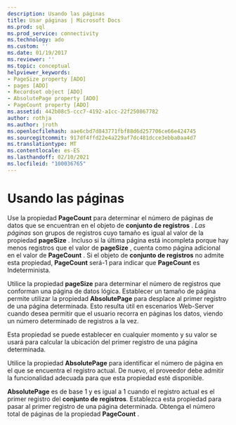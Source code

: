 ```yaml
---
description: Usando las páginas
title: Usar páginas | Microsoft Docs
ms.prod: sql
ms.prod_service: connectivity
ms.technology: ado
ms.custom: ''
ms.date: 01/19/2017
ms.reviewer: ''
ms.topic: conceptual
helpviewer_keywords:
- PageSize property [ADO]
- pages [ADO]
- Recordset object [ADO]
- AbsolutePage property [ADO]
- PageCount property [ADO]
ms.assetid: 442b08c5-ccc7-4192-a1cc-22f250867782
author: rothja
ms.author: jroth
ms.openlocfilehash: aae6cbd7d843771fbf88d6d257706ce66e424745
ms.sourcegitcommit: 917df4ffd22e4a229af7dc481dcce3ebba0aa4d7
ms.translationtype: MT
ms.contentlocale: es-ES
ms.lasthandoff: 02/10/2021
ms.locfileid: "100036765"
---
```

# <a name="using-pages"></a>Usando las páginas
Use la propiedad **PageCount** para determinar el número de páginas de datos que se encuentran en el objeto de **conjunto de registros** . *Las páginas* son grupos de registros cuyo tamaño es igual al valor de la propiedad **pageSize** . Incluso si la última página está incompleta porque hay menos registros que el valor de **pageSize** , cuenta como página adicional en el valor de **PageCount** . Si el objeto de **conjunto de registros** no admite esta propiedad, **PageCount** será-1 para indicar que **PageCount** es Indeterminista.  
  
 Utilice la propiedad **pageSize** para determinar el número de registros que conforman una página de datos lógica. Establecer un tamaño de página permite utilizar la propiedad **AbsolutePage** para desplace al primer registro de una página determinada. Esto resulta útil en escenarios Web-Server cuando desea permitir que el usuario recorra en páginas los datos, viendo un número determinado de registros a la vez.  
  
 Esta propiedad se puede establecer en cualquier momento y su valor se usará para calcular la ubicación del primer registro de una página determinada.  
  
 Utilice la propiedad **AbsolutePage** para identificar el número de página en el que se encuentra el registro actual. De nuevo, el proveedor debe admitir la funcionalidad adecuada para que esta propiedad esté disponible.  
  
 **AbsolutePage** es de base 1 y es igual a 1 cuando el registro actual es el primer registro del **conjunto de registros**. Establezca esta propiedad para pasar al primer registro de una página determinada. Obtenga el número total de páginas de la propiedad **PageCount** .
